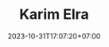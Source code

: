 ---
title       : "Karim Elra"
date        : 2023-10-31T17:07:20+07:00
description : "write us"
categories  : []
tags        : ['hore','koaroim']
draft       : false
---